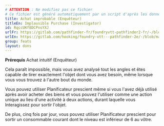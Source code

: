 ```yaml
---
# ATTENTION : Ne modifiez pas ce fichier
# Ce fichier est généré automatiquement par un script d'après les données du module Foundry VTT officiel et de sa traduction
title: Achat improbable (Enquêteur)
titleEn: Implausible Purchase (Investigator)
id: RqccUKf8DCPnsYXJ
urlFr: https://gitlab.com/pathfinder-fr/foundryvtt-pathfinder2-fr/-/blob/master/data/feats/RqccUKf8DCPnsYXJ.htm
urlEn: https://gitlab.com/hooking/foundry-vtt---pathfinder-2e/-/blob/master/packs/data/feats.db/implausible-purchase-investigator.json
group: feats
layout: dons
---
```

**Prérequis** <a class="entity-link" data-pack="pf2e.feats-srd" data-id="QSuwyX84U26OLzZI" draggable="true">Achat intuitif (Enquêteur)</a>

Cela paraît impossible, mais vous avez analysé tout les angles et êtes capable de tirer exactement l'objet dont vous avez besoin, même lorsque vous vous trouvez à l'autre bout du monde.

Vous pouvez utiliser <a class="entity-link" data-pack="pf2e.feats-srd" data-id="bh2jHyyYrkLMsIdX" draggable="true">Planificateur prescient</a> même si vous l'avez déjà utilisé après avoir acheter des biens et vous pouvez l'utiliser comme une action unique au lieu d'une activité à deux actions, durant laquelle vous <a class="entity-link" data-pack="pf2e.actionspf2e" data-id="pvQ5rY2zrtPI614F" draggable="true">Interagissez</a> pour sortir l'objet.

De plus, cinq fois par jour, vous pouvez utiliser Planificateur prescient pour sortir un consommable courant dont le niveau est inférieur de 6 au vôtre.


